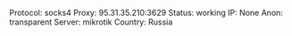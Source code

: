Protocol: socks4
Proxy: 95.31.35.210:3629
Status: working
IP: None
Anon: transparent
Server: mikrotik
Country: Russia

